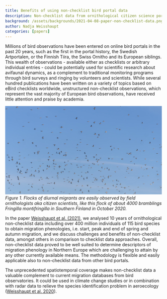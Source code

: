 ```yaml
---
title: Benefits of using non-checklist bird portal data
description: Non-checklist data from ornithological citizen science portals provide unprecedented insights into bird migration phenologies.
background: /assets/backgrounds/2021-04-08-paper-non-checklist-data.png
author: Nadja Weisshaupt
categories: [papers]
---
```


Millions of bird observations have been entered on online bird portals in the past 20 years, such as the first in the portal history, the Swedish Artportalen, or the Finnish Tiira, the Swiss Ornitho and its European siblings. This wealth of observations - available either as checklists or arbitrary individual entries - could be potentially used for scientific research about avifaunal dynamics, as a complement to traditional monitoring programs through bird surveys and ringing by volunteers and scientists. While several hundred publications have been written on a variety of topics based on eBird checklists worldwide, unstructured non-checklist observations, which represent the vast majority of European bird observations, have received little attention and praise by academia.

![Flock of bramblings](/assets/images/2021-04-08-paper-non-checklist-data-bramblings.png)
_Figure 1. Flocks of diurnal migrants are easily observed by field ornithologists aka citizen scientists, like this flock of about 4000 bramblings Fringilla montifringilla in Southern Finland in October 2020._

In the paper [Weisshaupt et al. (2021)](https://doi.org/10.1371/journal.pone.0246572), we analysed 10 years of ornithological non-checklist data including over 400 million individuals of 115 bird species to obtain migration phenologies, i.e. start, peak and end of spring and autumn migration, and we discuss challenges and benefits of non-checklist data, amongst others in comparison to checklist data approaches. Overall, non-checklist data proved to be well suited to determine descriptors of migration phenology in Northern Europe which are challenging to attain by any other currently available means. The methodology is flexible and easily applicable also to non-checklist data from other bird portals.

The unprecedented spatiotemporal coverage makes non-checklist data a valuable complement to current migration databases from bird observatories. It could be used in climate change studies or in combination with radar data to relieve the species identification problem in aeroecology ([Weisshaupt et al. 2020](https://doi.org/10.1111/ibi.12906)).

